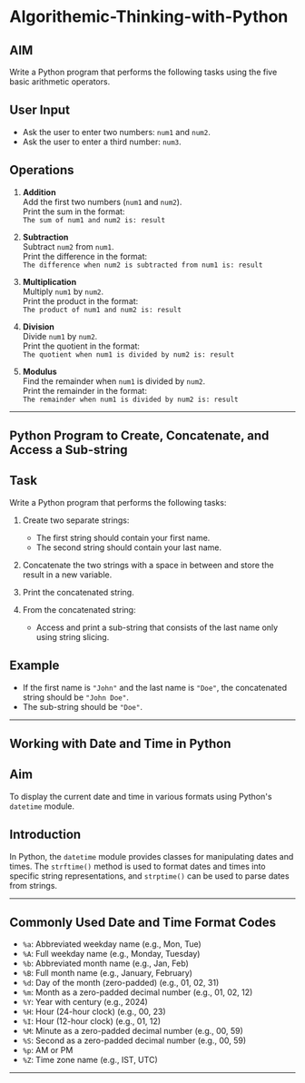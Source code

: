 # Algorithemic-Thinking-with-Python
## AIM
Write a Python program that performs the following tasks using the five basic arithmetic operators.

## User Input

- Ask the user to enter two numbers: `num1` and `num2`.
- Ask the user to enter a third number: `num3`.

## Operations

1. **Addition**  
   Add the first two numbers (`num1` and `num2`).  
   Print the sum in the format:  
   `The sum of num1 and num2 is: result`

2. **Subtraction**  
   Subtract `num2` from `num1`.  
   Print the difference in the format:  
   `The difference when num2 is subtracted from num1 is: result`

3. **Multiplication**  
   Multiply `num1` by `num2`.  
   Print the product in the format:  
   `The product of num1 and num2 is: result`

4. **Division**  
   Divide `num1` by `num2`.  
   Print the quotient in the format:  
   `The quotient when num1 is divided by num2 is: result`

5. **Modulus**  
   Find the remainder when `num1` is divided by `num2`.  
   Print the remainder in the format:  
   `The remainder when num1 is divided by num2 is: result`
---
## Python Program to Create, Concatenate, and Access a Sub-string

## Task
Write a Python program that performs the following tasks:

1. Create two separate strings:
   - The first string should contain your first name.
   - The second string should contain your last name.

2. Concatenate the two strings with a space in between and store the result in a new variable.

3. Print the concatenated string.

4. From the concatenated string:
   - Access and print a sub-string that consists of the last name only using string slicing.

## Example

- If the first name is `"John"` and the last name is `"Doe"`, the concatenated string should be `"John Doe"`.
- The sub-string should be `"Doe"`.

---
## Working with Date and Time in Python

## Aim
To display the current date and time in various formats using Python's `datetime` module.

## Introduction

In Python, the `datetime` module provides classes for manipulating dates and times. The `strftime()` method is used to format dates and times into specific string representations, and `strptime()` can be used to parse dates from strings.

---

## Commonly Used Date and Time Format Codes

- `%a`: Abbreviated weekday name (e.g., Mon, Tue)
- `%A`: Full weekday name (e.g., Monday, Tuesday)
- `%b`: Abbreviated month name (e.g., Jan, Feb)
- `%B`: Full month name (e.g., January, February)
- `%d`: Day of the month (zero-padded) (e.g., 01, 02, 31)
- `%m`: Month as a zero-padded decimal number (e.g., 01, 02, 12)
- `%Y`: Year with century (e.g., 2024)
- `%H`: Hour (24-hour clock) (e.g., 00, 23)
- `%I`: Hour (12-hour clock) (e.g., 01, 12)
- `%M`: Minute as a zero-padded decimal number (e.g., 00, 59)
- `%S`: Second as a zero-padded decimal number (e.g., 00, 59)
- `%p`: AM or PM
- `%Z`: Time zone name (e.g., IST, UTC)

---
